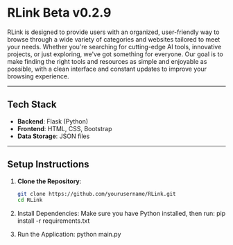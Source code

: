 # RLink Beta v0.2.9

RLink is designed to provide users with an organized, user-friendly way to browse through a wide variety of categories and websites tailored to meet your needs. Whether you're searching for cutting-edge AI tools, innovative projects, or just exploring, we've got something for everyone. Our goal is to make finding the right tools and resources as simple and enjoyable as possible, with a clean interface and constant updates to improve your browsing experience.


---

## Tech Stack

- **Backend**: Flask (Python)
- **Frontend**: HTML, CSS, Bootstrap
- **Data Storage**: JSON files

---

## Setup Instructions

1. **Clone the Repository**:
   ```bash
   git clone https://github.com/yourusername/RLink.git
   cd RLink

2. Install Dependencies: Make sure you have Python installed, then run:
   pip install -r requirements.txt

3. Run the Application:
   python main.py
